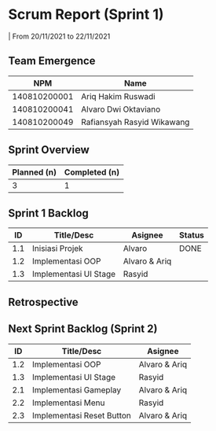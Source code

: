 # Scrum Report (Sprint 1)

| From 20/11/2021 to 22/11/2021

## Team Emergence

| NPM          | Name                       |
| ------------ | -------------------------- |
| 140810200001 | Ariq Hakim Ruswadi         |
| 140810200041 | Alvaro Dwi Oktaviano       |
| 140810200049 | Rafiansyah Rasyid Wikawang |

## Sprint Overview

| Planned (n) | Completed (n) |
| ----------- | ------------- |
| 3           | 1             |

## Sprint 1 Backlog

| ID  | Title/Desc            | Asignee       | Status |
| --- | --------------------- | ------------- | ------ |
| 1.1 | Inisiasi Projek       | Alvaro        | DONE   |
| 1.2 | Implementasi OOP      | Alvaro & Ariq |        |
| 1.3 | Implementasi UI Stage | Rasyid        |        |

## Retrospective

## Next Sprint Backlog (Sprint 2)

| ID  | Title/Desc                | Asignee       |
| --- | ------------------------- | ------------- |
| 1.2 | Implementasi OOP          | Alvaro & Ariq |
| 1.3 | Implementasi UI Stage     | Rasyid        |
| 2.1 | Implementasi Gameplay     | Alvaro & Ariq |
| 2.2 | Implementasi Menu         | Rasyid        |
| 2.3 | Implementasi Reset Button | Alvaro & Ariq |
